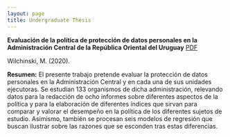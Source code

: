 ```yaml
---
layout: page
title: Undergraduate Thesis
---
```


**Evaluación de la política de protección de datos personales en la Administración Central de la República Oriental del Uruguay** [PDF](https://marcelowilchinski.github.io/TesisLic.pdf)

Wilchinski, M. (2020). 

**Resumen:** El presente trabajo pretende evaluar la protección de datos personales en la Administración Central y en cada una de sus unidades ejecutoras. Se estudian 133 organismos de dicha administración, relevando datos para la redacción de ocho informes sobre diferentes aspectos de la política y para la elaboración de diferentes índices que sirvan para comparar y valorar el desempeño en la política de los diferentes sujetos de estudio. Asimismo, también se procesan seis modelos de regresión que buscan ilustrar sobre las razones que se esconden tras estas diferencias. 
